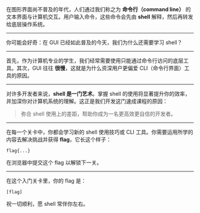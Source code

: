 在图形界面尚不普及的年代，人们通过我们称之为 **命令行（command line）** 的文本界面与计算机交互。用户输入命令，这些命令会先由 **shell** 解释，然后再转发给底层操作系统。

---

你可能会好奇：在 GUI 已经如此普及的今天，我们为什么还需要学习 shell？

---

首先，作为计算机专业的学生，我们经常需要使用只能通过命令行访问的底层工具。其次，GUI 往往 **很慢**，这就是为什么资深用户更偏爱 CLI（命令行界面）工具的原因。

---

对许多开发者来说，**shell 是一门艺术**。掌握 shell 的使用将显著提升你的效率，并加深你对计算机系统的理解。这正是我们开发这门速成课程的原因：
> 弥合 shell 使用上的差距，帮助你成为一名更高效更自信的开发者。

---

在每一个关卡中，你都会学习新的 shell 使用技巧或 CLI 工具。你需要运用所学的内容去解决挑战并获得 **flag**，它长这个样子：

```
flag{...}
```

在浏览器中提交这个 flag 以解锁下一关。

---

在这个入门关卡里，你的 flag 是：

```
[flag]
```

祝一切顺利，愿 shell 常伴你左右。